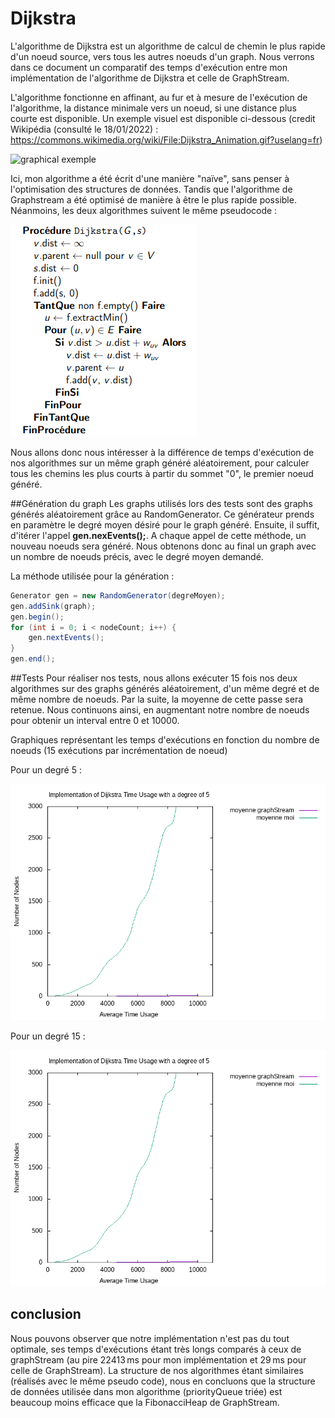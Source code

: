 # Dijkstra

L'algorithme de Dijkstra est un algorithme de calcul de chemin le plus rapide d'un noeud source, vers tous les autres noeuds d'un graph.
Nous verrons dans ce document un comparatif des temps d'exécution entre mon implémentation de l'algorithme de Dijkstra et celle de GraphStream.

L'algorithme fonctionne en affinant, au fur et à mesure de l'exécution de l'algorithme, la distance minimale vers un noeud, si une distance plus courte est disponible.
Un exemple visuel est disponible ci-dessous (credit Wikipédia (consulté le 18/01/2022) : https://commons.wikimedia.org/wiki/File:Dijkstra_Animation.gif?uselang=fr)

![graphical exemple](https://upload.wikimedia.org/wikipedia/commons/5/57/Dijkstra_Animation.gif)

Ici, mon algorithme a été écrit d'une manière "naïve", sans penser à l'optimisation des structures de données. Tandis que l'algorithme de Graphstream a été optimisé de manière
à être le plus rapide possible. Néanmoins, les deux algorithmes suivent le même pseudocode : 

![pseudoCode](./gnuplot/pseudoCode.png)

Nous allons donc nous intéresser à la différence de temps d'exécution de nos algorithmes sur un même graph généré aléatoirement, pour calculer tous les chemins les plus
courts à partir du sommet "0", le premier noeud généré.

##Génération du graph
Les graphs utilisés lors des tests sont des graphs générés aléatoirement grâce au RandomGenerator. Ce générateur prends en paramètre le degré moyen désiré pour le graph généré.
Ensuite, il suffit, d'itérer l'appel **gen.nexEvents();**. A chaque appel de cette méthode, un nouveau noeuds sera généré.
Nous obtenons donc au final un graph avec un nombre de noeuds précis, avec le degré moyen demandé.

La méthode utilisée pour la génération :
```java
Generator gen = new RandomGenerator(degreMoyen);
gen.addSink(graph);
gen.begin();
for (int i = 0; i < nodeCount; i++) {
    gen.nextEvents();
}
gen.end();
```

##Tests
Pour réaliser nos tests, nous allons exécuter 15 fois nos deux algorithmes sur des graphs générés aléatoirement, d'un même degré et de même nombre de noeuds.
Par la suite, la moyenne de cette passe sera retenue. Nous continuons ainsi, en augmentant notre nombre de noeuds pour obtenir un interval entre 0 et 10000.

Graphiques représentant les temps d'exécutions en fonction du nombre de noeuds (15 exécutions par incrémentation de noeud)

Pour un degré 5 :

![Implementation time usage degree 5](./gnuplot/resultMoyGraph5.png)

Pour un degré 15 :

![Implementation time usage degree 15](./gnuplot/resultMoyGraph5.png)

## conclusion
Nous pouvons observer que notre implémentation n'est pas du tout optimale, ses temps d'exécutions étant très longs comparés à ceux de graphStream (au pire 22413 ms pour mon implémentation et 29 ms pour celle de GraphStream).
La structure de nos algorithmes étant similaires (réalisés avec le même pseudo code), nous en concluons que la structure de données utilisée dans mon algorithme (priorityQueue triée) est beaucoup moins efficace que
la FibonacciHeap de GraphStream.